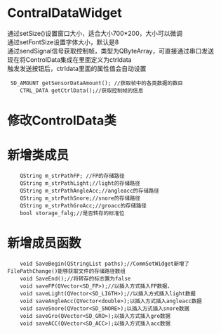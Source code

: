 # ContralDataWidget
通过setSize()设置窗口大小，适合大小700*200，大小可以微调<br>
通过setFontSize设置字体大小，默认是8<br>
通过sendSignal信号获取控制帧，类型为QByteArray，可直接通过串口发送<br>
现在将ControlData集成在里面定义为ctrldata<br>
触发发送按钮后，ctrldata里面的属性值会自动设置<br>
```
 SD_AMOUNT getSensorDataAmount(); //获取帧中的各类数据的数目
    CTRL_DATA getCtrlData();//获取控制帧的信息
```
# 修改ControlData类
# 新增类成员
```
    QString m_strPathFP; //FP的存储路径
    QString m_strPathLight;//light的存储路径
    QString m_strPathAngleAcc;//angleacc的存储路径
    QString m_strPathSnore;//snore的存储路径
    QString m_strPathGroAcc;//groacc的存储路径
    bool storage_falg;//是否转存的标准位
```
# 新增成员函数
```
    void SaveBegin(QStringList paths);//CommSetWidget新增了FilePathChange()能够获取文件的存储路径数组
    void SaveEnd();//将转存的标志置为false
    void saveFP(QVector<SD_FP>);//以插入方式插入FP数据，
    void saveLight(QVector<SD_LIGTH>);//以插入方式插入light数据
    void saveAngleAcc(QVector<double>);以插入方式插入angleacc数据
    void saveSnore(QVector<SD_SNORE>);以插入方式插入snore数据
    void saveGro(QVector<SD_GRO>);以插入方式插入gro数据
    void saveACC(QVector<SD_ACC>);以插入方式插入acc数据
```
